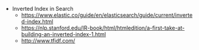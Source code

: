 - Inverted Index in Search
  * https://www.elastic.co/guide/en/elasticsearch/guide/current/inverted-index.html
  * https://nlp.stanford.edu/IR-book/html/htmledition/a-first-take-at-building-an-inverted-index-1.html
  * http://www.tfidf.com/
  
